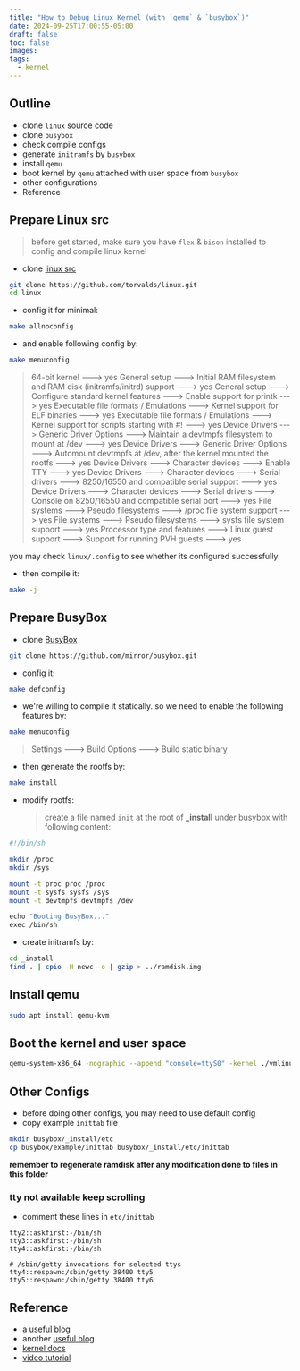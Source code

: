 ```yaml
---
title: "How to Debug Linux Kernel (with `qemu` & `busybox`)"
date: 2024-09-25T17:00:55-05:00
draft: false
toc: false
images:
tags:
  - kernel
---
```


## Outline

- clone `linux` source code
- clone `busybox`
- check compile configs
- generate `initramfs` by `busybox`
- install `qemu`
- boot kernel by `qemu` attached with user space from `busybox`
- other configurations
- Reference

## Prepare Linux src

> before get started, make sure you have `flex` & `bison` installed to config and compile linux kernel

- clone [linux src](https://github.com/torvalds/linux.git)

```bash
git clone https://github.com/torvalds/linux.git
cd linux
```

- config it for minimal:

```bash
make allnoconfig
```

- and enable following config by:

```bash
make menuconfig
```

> 64-bit kernel ---> yes
> General setup ---> Initial RAM filesystem and RAM disk (initramfs/initrd) support ---> yes
> General setup ---> Configure standard kernel features ---> Enable support for printk ---> yes
> Executable file formats / Emulations ---> Kernel support for ELF binaries ---> yes
> Executable file formats / Emulations ---> Kernel support for scripts starting with #! ---> yes
> Device Drivers ---> Generic Driver Options ---> Maintain a devtmpfs filesystem to mount at /dev ---> yes
> Device Drivers ---> Generic Driver Options ---> Automount devtmpfs at /dev, after the kernel mounted the rootfs ---> yes
> Device Drivers ---> Character devices ---> Enable TTY ---> yes
> Device Drivers ---> Character devices ---> Serial drivers ---> 8250/16550 and compatible serial support ---> yes
> Device Drivers ---> Character devices ---> Serial drivers ---> Console on 8250/16550 and compatible serial port ---> yes
> File systems ---> Pseudo filesystems ---> /proc file system support ---> yes
> File systems ---> Pseudo filesystems ---> sysfs file system support ---> yes
> Processor type and features ---> Linux guest support ---> Support for running PVH guests ---> yes

you may check `linux/.config` to see whether its configured successfully

- then compile it:

```bash
make -j
```

## Prepare BusyBox

- clone [BusyBox](https://github.com/mirror/busybox.git)

```bash
git clone https://github.com/mirror/busybox.git
```

- config it:

```bash
make defconfig
```

- we're willing to compile it statically.
  so we need to enable the following features by:

```bash
make menuconfig
```

> Settings ---> Build Options ---> Build static binary

- then generate the rootfs by:

```bash
make install
```

- modify rootfs:
  > create a file named `init` at the root of **\_install** under busybox with following content:

```bash
#!/bin/sh 

mkdir /proc
mkdir /sys

mount -t proc proc /proc
mount -t sysfs sysfs /sys
mount -t devtmpfs devtmpfs /dev 

echo "Booting BusyBox..."
exec /bin/sh
```

- create initramfs by:

```bash
cd _install
find . | cpio -H newc -o | gzip > ../ramdisk.img
```

## Install qemu

```bash
sudo apt install qemu-kvm
```

## Boot the kernel and user space

```bash
qemu-system-x86_64 -nographic --append "console=ttyS0" -kernel ./vmlinux -initrd ../busybox/ramdisk.img
```

## Other Configs

- before doing other configs, you may need to use default config
- copy example `inittab` file

```bash
mkdir busybox/_install/etc
cp busybox/example/inittab busybox/_install/etc/inittab
```

**remember to regenerate ramdisk after any modification done to files in this folder**

### tty not available keep scrolling

- comment these lines in `etc/inittab`

```inittab
tty2::askfirst:-/bin/sh
tty3::askfirst:-/bin/sh
tty4::askfirst:-/bin/sh

# /sbin/getty invocations for selected ttys
tty4::respawn:/sbin/getty 38400 tty5
tty5::respawn:/sbin/getty 38400 tty6
```

## Reference

- a [useful blog](https://coderjoshdk.github.io/posts/Rust-Kernel-Programming.html)
- another [useful blog](https://gist.github.com/chrisdone/02e165a0004be33734ac2334f215380e)
- [kernel docs](https://www.kernel.org/doc/html/next/index.html)
- [video tutorial](https://www.youtube.com/watch?v=tPs1uRqOnlk)
